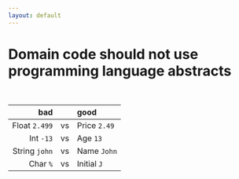 ```yaml
---
layout: default
---
```


# Domain code should **not** use programming language abstracts

<br/>

| bad | | good |
| ---: | :---: | :--- |
| Float `2.499` | vs | Price `2.49` |
| Int `-13` | vs | Age `13` |
| String `john` | vs | Name `John` |
| Char `%` | vs | Initial `J` |
